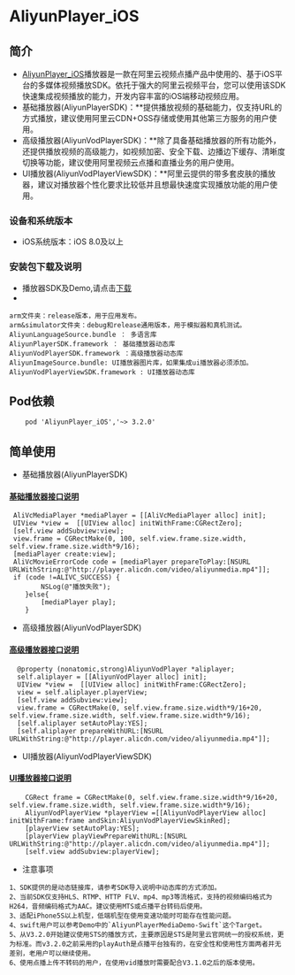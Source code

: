 # AliyunPlayer_iOS

## 简介
- [AliyunPlayer_iOS](https://help.aliyun.com/document_detail/61905.html?spm=5176.doc61431.6.684.6Do9wB)播放器是一款在阿里云视频点播产品中使用的、基于iOS平台的多媒体视频播放SDK。依托于强大的阿里云视频平台，您可以使用该SDK快速集成视频播放的能力，开发内容丰富的iOS端移动视频应用。
- 基础播放器(AliyunPlayerSDK)：**提供播放视频的基础能力，仅支持URL的方式播放，建议使用阿里云CDN+OSS存储或使用其他第三方服务的用户使用。
- 高级播放器(AliyunVodPlayerSDK)：**除了具备基础播放器的所有功能外，还提供播放视频的高级能力，如视频加密、安全下载、边播边下缓存、清晰度切换等功能，建议使用阿里视频云点播和直播业务的用户使用。
- UI播放器(AliyunVodPlayerViewSDK)：**阿里云提供的带多套皮肤的播放器，建议对播放器个性化要求比较低并且想最快速度实现播放功能的用户使用。




### 设备和系统版本

- iOS系统版本：iOS 8.0及以上

### 安装包下载及说明
- 播放器SDK及Demo,请点击[下载](https://help.aliyun.com/document_detail/51992.html?spm=5176.doc51787.6.646.BpeBmK)
- 
```
arm文件夹：release版本，用于应用发布。
arm&simulator文件夹：debug和release通用版本，用于模拟器和真机测试。
AliyunLanguageSource.bundle ： 多语言库
AliyunPlayerSDK.framework ： 基础播放器动态库
AliyunVodPlayerSDK.framework ：高级播放器动态库
AliyunImageSource.bundle: UI播放器图片库，如果集成ui播放器必须添加。
AliyunVodPlayerViewSDK.framework : UI播放器动态库
```

## Pod依赖

```
    pod 'AliyunPlayer_iOS','~> 3.2.0'
```

## 简单使用

- 基础播放器(AliyunPlayerSDK)

#### [基础播放器接口说明](https://help.aliyun.com/document_detail/61899.html "基础版接口说明")
```
 AliVcMediaPlayer *mediaPlayer = [[AliVcMediaPlayer alloc] init];
 UIView *view =  [[UIView alloc] initWithFrame:CGRectZero];
 [self.view addSubview:view];
 view.frame = CGRectMake(0, 100, self.view.frame.size.width, self.view.frame.size.width*9/16);
 [mediaPlayer create:view];
 AliVcMovieErrorCode code = [mediaPlayer prepareToPlay:[NSURL URLWithString:@"http://player.alicdn.com/video/aliyunmedia.mp4"]];
 if (code !=ALIVC_SUCCESS) {
        NSLog(@"播放失败");
    }else{
        [mediaPlayer play];
    }
```

- 高级播放器(AliyunVodPlayerSDK)

#### [高级播放器接口说明](https://help.aliyun.com/document_detail/61900.html "高级版接口说明")
```
  @property (nonatomic,strong)AliyunVodPlayer *aliplayer;
  self.aliplayer = [[AliyunVodPlayer alloc] init];
  UIView *view =  [[UIView alloc] initWithFrame:CGRectZero];
  view = self.aliplayer.playerView;
  [self.view addSubview:view];
  view.frame = CGRectMake(0, self.view.frame.size.width*9/16+20, self.view.frame.size.width, self.view.frame.size.width*9/16);
  [self.aliplayer setAutoPlay:YES];
  [self.aliplayer prepareWithURL:[NSURL URLWithString:@"http://player.alicdn.com/video/aliyunmedia.mp4"]];
```

- UI播放器(AliyunVodPlayerViewSDK)

#### [UI播放器接口说明](https://help.aliyun.com/document_detail/61902.html "UI版接口说明")
```
    CGRect frame = CGRectMake(0, self.view.frame.size.width*9/16+20, self.view.frame.size.width, self.view.frame.size.width*9/16);
    AliyunVodPlayerView *playerView =[[AliyunVodPlayerView alloc] initWithFrame:frame andSkin:AliyunVodPlayerViewSkinRed];
    [playerView setAutoPlay:YES];
    [playerView playViewPrepareWithURL:[NSURL URLWithString:@"http://player.alicdn.com/video/aliyunmedia.mp4"]];
    [self.view addSubview:playerView];
```


- 注意事项
```
1、SDK提供的是动态链接库，请参考SDK导入说明中动态库的方式添加。
2、当前SDK仅支持HLS、RTMP、HTTP FLV、mp4、mp3等流格式，支持的视频编码格式为H264，音频编码格式为AAC。建议使用MTS或点播平台转码后使用。
3、适配iPhone5S以上机型，低端机型在使用变速功能时可能存在性能问题。
4、swift用户可以参考Demo中的`AliyunPlayerMediaDemo-Swift`这个Target。
5、从V3.2.0开始建议使用STS的播放方式，主要原因是STS是阿里云官网统一的授权系统，更为标准。而v3.2.0之前采用的playAuth是点播平台独有的，在安全性和使用性方面两者并无差别，老用户可以继续使用。
6、使用点播上传不转码的用户，在使用vid播放时需要配合V3.1.0之后的版本使用。
```
























